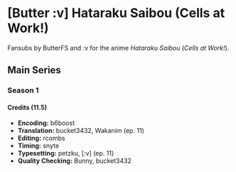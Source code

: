 # \[Butter :v] Hataraku Saibou (Cells at Work!)

Fansubs by ButterFS and :v for the anime _Hataraku Saibou_ (_Cells at Work!_).

## Main Series

### Season 1

#### Credits (11.5)

* **Encoding:** b6boost
* **Translation:** bucket3432, Wakanim (ep. 11)
* **Editing:** rcombs
* **Timing:** snyte
* **Typesetting:** petzku, \[:v] (ep. 11)
* **Quality Checking:** Bunny, bucket3432
